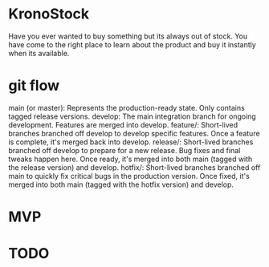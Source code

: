 # KronoStock
Have you ever wanted to buy something but its always out of stock. You have come to the right place to learn about the product and buy it instantly when its available.
# git flow

main (or master): Represents the production-ready state. Only contains tagged release versions.
develop: The main integration branch for ongoing development. Features are merged into develop.
feature/<feature-name>: Short-lived branches branched off develop to develop specific features. Once a feature is complete, it's merged back into develop.
release/<version>: Short-lived branches branched off develop to prepare for a new release. Bug fixes and final tweaks happen here. Once ready, it's merged into both main (tagged with the release version) and develop.
hotfix/<version>: Short-lived branches branched off main to quickly fix critical bugs in the production version. Once fixed, it's merged into both main (tagged with the hotfix version) and develop.

# MVP

# TODO
